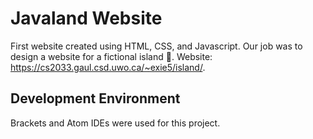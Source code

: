 # Javaland Website
First website created using HTML, CSS, and Javascript. Our job was to design a website for a fictional island 🌊.
Website: https://cs2033.gaul.csd.uwo.ca/~exie5/island/.

Development Environment
------------
Brackets and Atom IDEs were used for this project.
